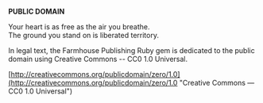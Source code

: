 **PUBLIC DOMAIN**

Your heart is as free as the air you breathe. <br>
The ground you stand on is liberated territory.

In legal text, the Farmhouse Publishing Ruby gem is dedicated to the public domain
using Creative Commons -- CC0 1.0 Universal.

[http://creativecommons.org/publicdomain/zero/1.0](http://creativecommons.org/publicdomain/zero/1.0 "Creative Commons &mdash; CC0 1.0 Universal")
